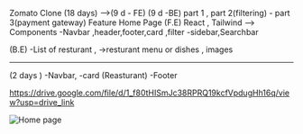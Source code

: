 Zomato Clone (18 days) -->(9 d - FE) (9 d -BE)
part 1 , part 2(filtering) - part 3(payment gateway)
Feature Home Page 
  (F.E) React , Tailwind -->
  Components
  -Navbar ,header,footer,card ,filter 
  -sidebar,Searchbar
  
  (B.E)
  -List of resturant ,
          ->resturant menu or dishes , images 


---------------------------------------------------
 (2 days )
 -Navbar,
 -card (Reasturant) 
 -Footer

  https://drive.google.com/file/d/1_f80tHISmJc38RPRQ19kcfVpdugHh16q/view?usp=drive_link

  ![Home page](https://drive.google.com/file/d/1_f80tHISmJc38RPRQ19kcfVpdugHh16q/view?usp=sharing "a title")
